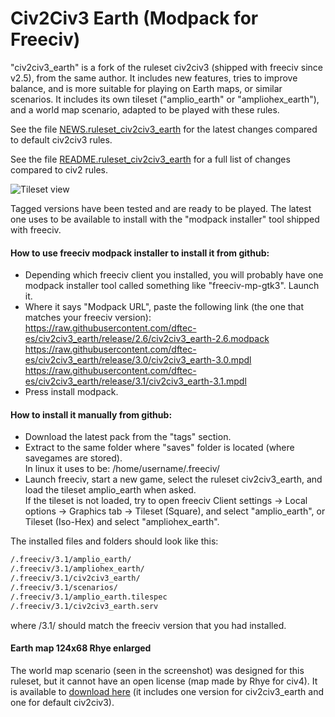 # Civ2Civ3 Earth (Modpack for Freeciv)
"civ2civ3_earth" is a fork of the ruleset civ2civ3 (shipped with freeciv since v2.5), from the same author. It includes new features, tries to improve balance, and is more suitable for playing on Earth maps, or similar scenarios. It includes its own tileset ("amplio_earth" or "ampliohex_earth"), and a world map scenario, adapted to be played with these rules.

See the file [NEWS.ruleset_civ2civ3_earth](https://github.com/dftec-es/civ2civ3_earth/blob/release/3.1/civ2civ3_earth/NEWS.ruleset_civ2civ3_earth) for the latest changes compared to default civ2civ3 rules.

See the file [README.ruleset_civ2civ3_earth](https://github.com/dftec-es/civ2civ3_earth/blob/release/3.1/civ2civ3_earth/README.ruleset_civ2civ3_earth) for a full list of changes compared to civ2 rules.

![Tileset view](/Screenshots/civ2civ3_earth-tileset.jpg?raw=true "Tileset view")

Tagged versions have been tested and are ready to be played. The latest one uses to be available to install with the "modpack installer" tool shipped with freeciv.

#### How to use freeciv modpack installer to install it from github:
* Depending which freeciv client you installed, you will probably have one modpack installer tool called something like "freeciv-mp-gtk3". Launch it. 
* Where it says "Modpack URL", paste the following link (the one that matches your freeciv version):<br/>
https://raw.githubusercontent.com/dftec-es/civ2civ3_earth/release/2.6/civ2civ3_earth-2.6.modpack
https://raw.githubusercontent.com/dftec-es/civ2civ3_earth/release/3.0/civ2civ3_earth-3.0.mpdl
https://raw.githubusercontent.com/dftec-es/civ2civ3_earth/release/3.1/civ2civ3_earth-3.1.mpdl
* Press install modpack.

#### How to install it manually from github:
* Download the latest pack from the "tags" section.
* Extract to the same folder where "saves" folder is located (where savegames are stored).<br/>
In linux it uses to be: /home/username/.freeciv/
* Launch freeciv, start a new game, select the ruleset civ2civ3_earth, and load the tileset amplio_earth when asked.<br/>
If the tileset is not loaded, try to open freeciv Client settings &rarr; Local options &rarr; Graphics tab &rarr; Tileset (Square), and select "amplio_earth", or Tileset (Iso-Hex) and select "ampliohex_earth".

The installed files and folders should look like this:
```sh
/.freeciv/3.1/amplio_earth/
/.freeciv/3.1/ampliohex_earth/
/.freeciv/3.1/civ2civ3_earth/
/.freeciv/3.1/scenarios/
/.freeciv/3.1/amplio_earth.tilespec
/.freeciv/3.1/civ2civ3_earth.serv
```
where /3.1/ should match the freeciv version that you had installed.

#### Earth map 124x68 Rhye enlarged
The world map scenario (seen in the screenshot) was designed for this ruleset, but it cannot have an open license (map made by Rhye for civ4). It is available to [download here](https://drive.google.com/file/d/1Di-O4LCYN0X2cOp9K_FGcqwsoDr8vKt2/view?usp=sharing) (it includes one version for civ2civ3_earth and one for default civ2civ3).
